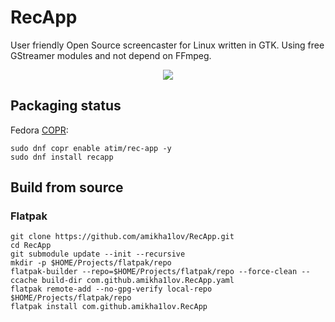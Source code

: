 # RecApp


User friendly Open Source screencaster for Linux written in GTK. Using free GStreamer modules and not depend on FFmpeg.


<p align="center">
  <img src="https://raw.githubusercontent.com/amikha1lov/RecApp/master/RecApp-screenshot.png" style="max-width:100%;">
</p>


## Packaging status

Fedora [COPR](https://copr.fedorainfracloud.org/coprs/atim/rec-app/):

```
sudo dnf copr enable atim/rec-app -y
sudo dnf install recapp
```

## Build from source

### Flatpak

```
git clone https://github.com/amikha1lov/RecApp.git
cd RecApp
git submodule update --init --recursive
mkdir -p $HOME/Projects/flatpak/repo
flatpak-builder --repo=$HOME/Projects/flatpak/repo --force-clean --ccache build-dir com.github.amikha1lov.RecApp.yaml
flatpak remote-add --no-gpg-verify local-repo $HOME/Projects/flatpak/repo
flatpak install com.github.amikha1lov.RecApp
```
